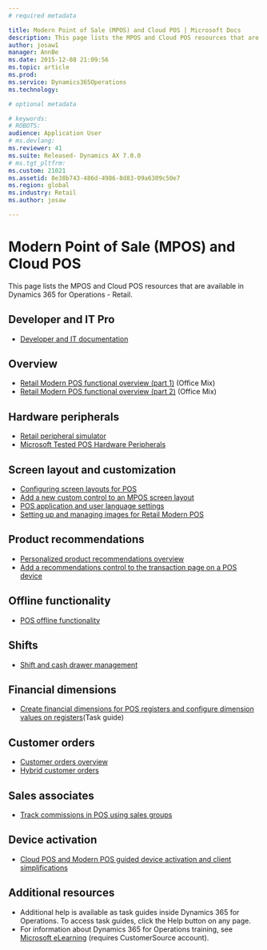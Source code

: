 ```yaml
---
# required metadata

title: Modern Point of Sale (MPOS) and Cloud POS | Microsoft Docs
description: This page lists the MPOS and Cloud POS resources that are available in Dynamics 365 for Operations - Retail.
author: josaw1
manager: AnnBe
ms.date: 2015-12-08 21:09:56
ms.topic: article
ms.prod: 
ms.service: Dynamics365Operations
ms.technology: 

# optional metadata

# keywords: 
# ROBOTS: 
audience: Application User
# ms.devlang: 
ms.reviewer: 41
ms.suite: Released- Dynamics AX 7.0.0
# ms.tgt_pltfrm: 
ms.custom: 21021
ms.assetid: 8e38b743-486d-4986-8d83-09a6309c50e7
ms.region: global
ms.industry: Retail
ms.author: josaw

---
```


# Modern Point of Sale (MPOS) and Cloud POS

This page lists the MPOS and Cloud POS resources that are available in Dynamics 365 for Operations - Retail.

Developer and IT Pro
--------------------

-   [Developer and IT documentation](https://docs.microsoft.com/en-us/dynamics365/operations/dev-itpro/retail/microsoft-dynamics-ax-retail-for-it-pros-and-developers)

## Overview
-   [Retail Modern POS functional overview (part 1)](https://mix.office.com/watch/1mhlvuetfyue6) (Office Mix)
-   [Retail Modern POS functional overview (part 2)](https://mix.office.com/watch/ln8lkpiqwrhr) (Office Mix)

## Hardware peripherals
-   [Retail peripheral simulator](https://docs.microsoft.com/en-us/dynamics365/operations/dev-itpro/retail/retail-peripheral-simulator)
-   [Microsoft Tested POS Hardware Peripherals](https://docs.microsoft.com/en-us/dynamics365/operations/retail/microsoft-tested-pos-hardware-peripherals)

## Screen layout and customization
-   [Configuring screen layouts for POS](https://docs.microsoft.com/en-us/dynamics365/operations/retail/pos-screen-layouts)
-   [Add a new custom control to an MPOS screen layout](https://docs.microsoft.com/en-us/dynamics365/operations/retail/add-new-custom-control-in-mpos-screen-layout)
-   [POS application and user language settings](https://docs.microsoft.com/en-us/dynamics365/operations/retail/pos-application-and-user-language-settings)
-   [Setting up and managing images for Retail Modern POS](https://docs.microsoft.com/en-us/dynamics365/operations/retail/setting-up-and-managing-images-for-retail-modern-pos)

## Product recommendations
-   [Personalized product recommendations overview](https://docs.microsoft.com/en-us/dynamics365/operations/retail/personalized-product-recommendations-powered-by-cognitive-services-and-azure-machine-learning)
-   [Add a recommendations control to the transaction page on a POS device](https://docs.microsoft.com/en-us/dynamics365/operations/retail/add-recommendations-control-to-the-transaction-screen-on-pos-using-screen-layout-designer)

## Offline functionality
-   [POS offline functionality](https://docs.microsoft.com/en-us/dynamics365/operations/retail/pos-offline-functionality)

## Shifts
-   [Shift and cash drawer management](https://docs.microsoft.com/en-us/dynamics365/operations/retail/shift-and-drawer-management)

## Financial dimensions
-   [Create financial dimensions for POS registers and configure dimension values on registers](http://ax.help.dynamics.com/en/wiki/create-financial-dimensions-for-pos-registers-and-configure-dimension-values-on-registers/)(Task guide)

## Customer orders
-   [Customer orders overview](https://docs.microsoft.com/en-us/dynamics365/operations/retail/customer-orders-overview)
-   [Hybrid customer orders](https://docs.microsoft.com/en-us/dynamics365/operations/retail/hybrid-customer-orders)

## Sales associates
-   [Track commissions in POS using sales groups](https://docs.microsoft.com/en-us/dynamics365/operations/retail/use-sales-groups-to-track-commissions-in-pos)

## Device activation
-   [Cloud POS and Modern POS guided device activation and client simplifications](http://ax.help.dynamics.com/en/wiki/cloud-pos-and-modern-pos-guided-device-activation-and-client-simplifications/)

## []()Additional resources
-   Additional help is available as task guides inside Dynamics 365 for Operations. To access task guides, click the Help button on any page.
-   For information about Dynamics 365 for Operations training, see [Microsoft eLearning](https://mbs2.microsoft.com/members/elearning/dynamicstrainingcert.aspx) (requires CustomerSource account).

 

